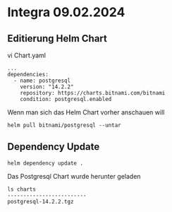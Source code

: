 # Integra 09.02.2024


## Editierung Helm Chart

vi Chart.yaml
```
...
dependencies:
  - name: postgresql
    version: "14.2.2"
    repository: https://charts.bitnami.com/bitnami
    condition: postgresql.enabled
```

Wenn man sich das Helm Chart vorher anschauen will
```
helm pull bitnami/postgresql --untar
```


## Dependency Update

```
helm dependency update .
```

Das Postgresql Chart wurde herunter geladen
```
ls charts
-------------------------
postgresql-14.2.2.tgz
```



